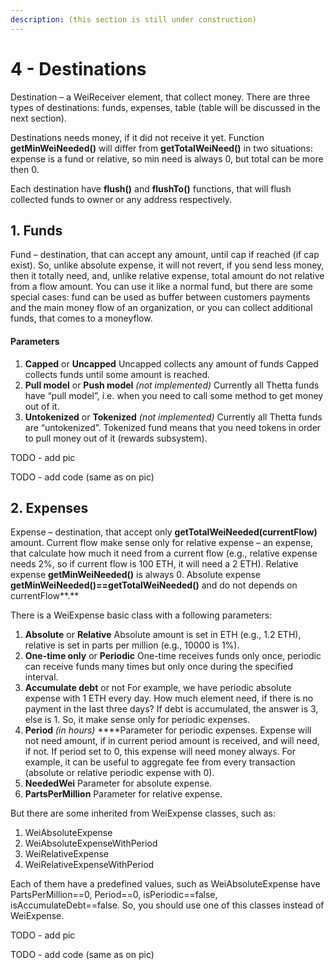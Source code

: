 ```yaml
---
description: (this section is still under construction)
---
```


# 4 - Destinations

Destination – a WeiReceiver element, that collect money. There are three types of destinations: funds, expenses, table \(table will be discussed in the next section\).

Destinations needs money, if it did not receive it yet. Function **getMinWeiNeeded\(\)** will differ from **getTotalWeiNeed\(\)** in two situations:  expense is a fund or relative, so min need is always 0, but total can be more then 0.

Each destination have **flush\(\)** and **flushTo\(\)** functions, that will flush collected funds to owner or any address respectively.

## 1. Funds

Fund – destination, that can accept any amount, until cap if reached \(if cap exist\). So, unlike absolute expense, it will not revert, if you send less money, then it totally need, and, unlike relative expense, total amount do not relative from a flow amount. You can use it like a normal fund, but there are some special cases: fund can be used as buffer between customers payments and the main money flow of an organization, or you can collect additional funds, that comes to a moneyflow.

#### Parameters

1. **Capped** or **Uncapped** Uncapped collects any amount of funds Capped collects funds until some amount is reached.
2. **Pull model** or **Push model** _\(not implemented\)_ Currently all Thetta funds have “pull model”, i.e. when you need to call some method to get money out of it.
3. **Untokenized** or **Tokenized** _\(not implemented\)_ Currently all Thetta funds are “untokenized”. Tokenized fund means that you need tokens in order to pull money out of it \(rewards subsystem\).

TODO - add pic

TODO - add code \(same as on pic\)

## 2. Expenses

Expense – destination, that accept only **getTotalWeiNeeded\(currentFlow\)** amount.  Current flow make sense only for relative expense – an expense, that calculate how much it need from a current flow \(e.g., relative expense needs 2%, so if current flow is 100 ETH, it will need a 2 ETH\). Relative expense **getMinWeiNeeded\(\)** is always 0. Absolute expense **getMinWeiNeeded\(\)==getTotalWeiNeeded\(\)** and do not depends on currentFlow**.** 

There is a WeiExpense basic class with a following parameters:

1. **Absolute** or **Relative** Absolute amount is set in ETH \(e.g., 1.2 ETH\), relative is set in parts per million \(e.g., 10000 is 1%\).
2. **One-time only** or **Periodic** One-time receives funds only once, periodic can receive funds many times but only once during the specified interval.
3. **Accumulate debt** or not For example, we have periodic absolute expense with 1 ETH every day. How much element need, if there is no payment in the last three days?  If debt is accumulated, the answer is 3, else is 1. So, it make sense only for periodic expenses.
4. **Period** _\(in hours\)_ ****Parameter for periodic expenses. Expense will not need amount, if in current period amount is received, and will need, if not. If period set to 0, this expense will need money always. For example, it can be useful to aggregate fee from every transaction \(absolute or relative periodic expense with 0\).
5. **NeededWei** Parameter for absolute expense. 
6. **PartsPerMillion** Parameter for relative expense.

But there are some inherited from WeiExpense classes, such as:

1. WeiAbsoluteExpense
2. WeiAbsoluteExpenseWithPeriod
3. WeiRelativeExpense
4. WeiRelativeExpenseWithPeriod

Each of them have a predefined values, such as WeiAbsoluteExpense have PartsPerMillion==0, Period==0,  isPeriodic==false, isAccumulateDebt==false. So, you should use one of this classes instead of WeiExpense.

TODO - add pic

TODO - add code \(same as on pic\)

